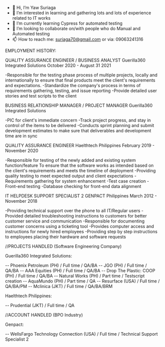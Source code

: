 - 👋 Hi, I’m Yaw Suriaga
- 👀 I’m interested in learning and gathering lots and lots of experience related to IT works
- 🌱 I’m currently learning Cypress for automated testing
- 💞️ I’m looking to collaborate on/with people who do Manual and Automated testing
- 📫 How to reach me: suriaga70@gmail.com or via: 09063241316

EMPLOYMENT HISTORY:

QUALITY ASSURANCE ENGINEER / BUSINESS ANALYST
Guerilla360 Integrated Solutions
October 2020 - August 31 2021

-Responsible for the testing phase process of multiple projects, locally and
internationally to ensure that final products meet the client's requirements and expectations.
-Standardize the company's process in terms of requirements gathering, testing,
and issue reporting
-Provide detailed user stories and test scripts to the client


BUSINESS RELATIONSHIP MANAGER / PROJECT MANAGER
Guerilla360 Integrated Solutions

-PIC for client's immediate concern
-Track project progress, and stay in control of the items to be delivered
-Conducts sprint planning and submit development estimates to make sure that
deliverables and development time are in sync


QUALITY ASSURANCE ENGINEER
Haelthtech Philippines
February 2019 - November 2020

-Responsible for testing of the newly added and existing system function/feature
To ensure that the software works as intended based on the client's requirements
and meets the timeline of deployment
-Providing quality testing to meet expected output and client expectations
-Requirements gathering for system enhancement
-Test case creation
-Front-end testing
-Database checking for front-end data alignment


IT HELPDESK SUPPORT SPECIALIST 2
GENPACT Philippines
March 2012 - November 2018

-Providing technical support over the phone to all IT/Regular users
-Provided detailed troubleshooting instructions to customers for better customer service and communication
-Responsible for documenting customer concerns using a ticketing tool
-Provides computer access and instructions for newly hired employees
-Providing step by step instructions to employees placing their hardware and software requests

//PROJECTS HANDLED (Software Engineering Company)

Guerilla360 Integrated Solutions:

-- Phoenix Petroleum (PH) / Full time / QA/BA
-- JGO (PH) / Full time / QA/BA
-- AAA Equities (PH) / Full time / QA/BA
-- Drop The Plastic: COOP (PH) / Full time / QA/BA 
-- Natural Works (PH) / Part time / Testscript creation
-- AquaMundo (PH) / Part time / QA
-- Resurface (USA) / Full time / QA/BA/PM
-- Mclinica (JKT) / Full time / QA/BA/BRM

Haelthtech Philippines:

-- Prudential (JKT) / Full time / QA

//ACCOUNT HANDLED (BPO Industry)

Genpact:

-- WellsFargo Technology Connection (USA) / Full time  / Technical Support Specialist 2



<!---
Yaw27/Yaw27 is a ✨ special ✨ repository because its `README.md` (this file) appears on your GitHub profile.
You can click the Preview link to take a look at your changes.
--->
